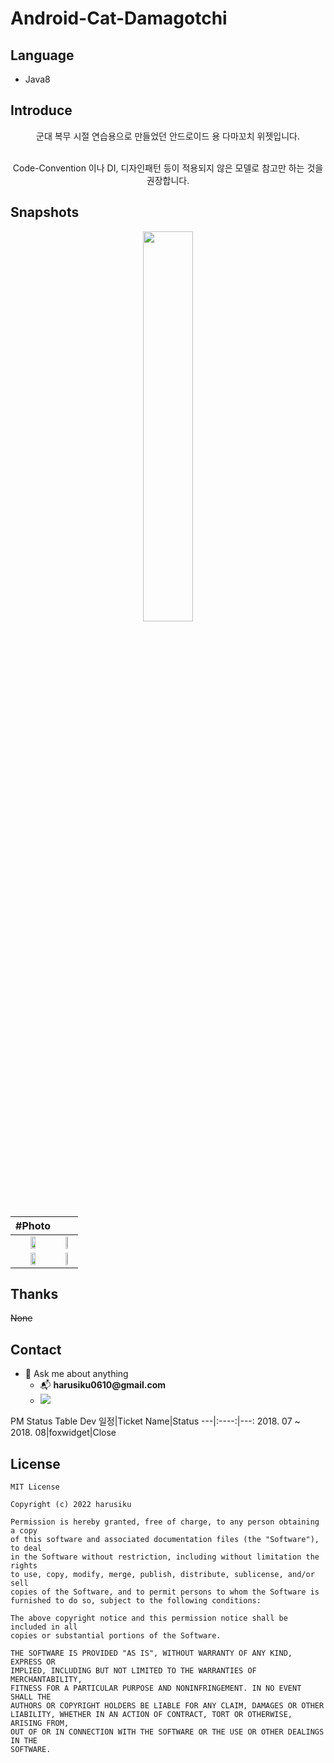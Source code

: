 # Android-Cat-Damagotchi

## Language
- Java8

## Introduce
<div align=center>
군대 복무 시절 연습용으로 만들었던 안드로이드 용 다마꼬치 위젯입니다.<br/><br/>
  
Code-Convention 이나 DI, 디자인패턴 등이 적용되지 않은 모델로 참고만 하는 것을 권장합니다.<br/>
</div>

## Snapshots
<div align="center">
  <img src="https://user-images.githubusercontent.com/90737528/158355181-908fd22a-6324-46cb-8b4d-0eca53560db5.gif" width="40%"/>
</div>

| #Photo |  |  
| :-: | :-: |
| <img src="https://user-images.githubusercontent.com/90737528/158347319-57fde862-a4e2-49c4-9b58-f26ee1fc0724.jpg"  width="40%"/> | <img src="https://user-images.githubusercontent.com/90737528/158347201-e1771362-0ee8-47ac-b061-ff16e4065c77.jpg"  width="40%"/> |
| <img src="https://user-images.githubusercontent.com/90737528/158347293-41250410-00ad-45e2-945d-02f7980091cb.jpg"  width="40%"/>| <img src="https://user-images.githubusercontent.com/90737528/158347285-735eb332-0183-48a6-a0be-69ee1d3da076.jpg"  width="40%"/> |

## Thanks
~~None~~

## Contact
<div>
  <ul>
    <li>💬 Ask me about anything</br>
    <ul>
      <li>📬 <strong>harusiku0610@gmail.com</strong></li>
      <li><a href="mailto:harusiku0610@gmail.com" target="_blank"><img style="margin-right: 200px;" src="https://img.shields.io/badge/Gmail-EA4335?style=flat-square&logo=Gmail&logoColor=FFFFFF"/></a></li>
    </ul>
    </li>
  </ul>
</div>

PM Status Table
Dev 일정|Ticket Name|Status
---|:----:|---:
2018. 07 ~ </br>2018. 08|foxwidget|Close


## License
```
MIT License

Copyright (c) 2022 harusiku

Permission is hereby granted, free of charge, to any person obtaining a copy
of this software and associated documentation files (the "Software"), to deal
in the Software without restriction, including without limitation the rights
to use, copy, modify, merge, publish, distribute, sublicense, and/or sell
copies of the Software, and to permit persons to whom the Software is
furnished to do so, subject to the following conditions:

The above copyright notice and this permission notice shall be included in all
copies or substantial portions of the Software.

THE SOFTWARE IS PROVIDED "AS IS", WITHOUT WARRANTY OF ANY KIND, EXPRESS OR
IMPLIED, INCLUDING BUT NOT LIMITED TO THE WARRANTIES OF MERCHANTABILITY,
FITNESS FOR A PARTICULAR PURPOSE AND NONINFRINGEMENT. IN NO EVENT SHALL THE
AUTHORS OR COPYRIGHT HOLDERS BE LIABLE FOR ANY CLAIM, DAMAGES OR OTHER
LIABILITY, WHETHER IN AN ACTION OF CONTRACT, TORT OR OTHERWISE, ARISING FROM,
OUT OF OR IN CONNECTION WITH THE SOFTWARE OR THE USE OR OTHER DEALINGS IN THE
SOFTWARE.
```


